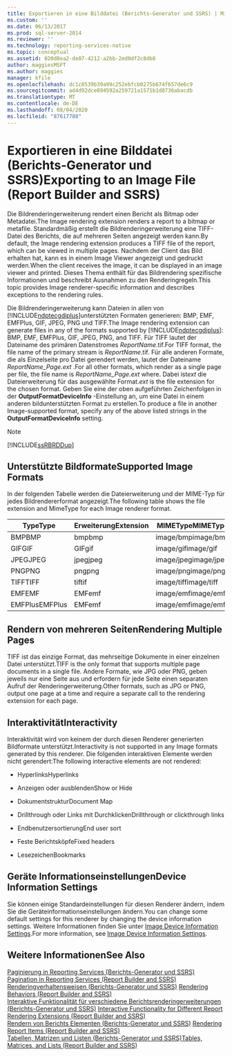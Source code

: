 ```yaml
---
title: Exportieren in eine Bilddatei (Berichts-Generator und SSRS) | Microsoft-Dokumentation
ms.custom: ''
ms.date: 06/13/2017
ms.prod: sql-server-2014
ms.reviewer: ''
ms.technology: reporting-services-native
ms.topic: conceptual
ms.assetid: 020d8ea2-de07-4212-a2bb-2ed0df2c8db8
author: maggiesMSFT
ms.author: maggies
manager: kfile
ms.openlocfilehash: dc1c8539b39a99c252ebfcb0275b674f657de6c9
ms.sourcegitcommit: ad4d92dce894592a259721a1571b1d8736abacdb
ms.translationtype: MT
ms.contentlocale: de-DE
ms.lasthandoff: 08/04/2020
ms.locfileid: "87617788"
---
```

# <a name="exporting-to-an-image-file-report-builder-and-ssrs"></a><span data-ttu-id="b71aa-102">Exportieren in eine Bilddatei (Berichts-Generator und SSRS)</span><span class="sxs-lookup"><span data-stu-id="b71aa-102">Exporting to an Image File (Report Builder and SSRS)</span></span>
  <span data-ttu-id="b71aa-103">Die Bildrenderingerweiterung rendert einen Bericht als Bitmap oder Metadatei.</span><span class="sxs-lookup"><span data-stu-id="b71aa-103">The Image rendering extension renders a report to a bitmap or metafile.</span></span> <span data-ttu-id="b71aa-104">Standardmäßig erstellt die Bildrenderingerweiterung eine TIFF-Datei des Berichts, die auf mehreren Seiten angezeigt werden kann.</span><span class="sxs-lookup"><span data-stu-id="b71aa-104">By default, the Image rendering extension produces a TIFF file of the report, which can be viewed in multiple pages.</span></span> <span data-ttu-id="b71aa-105">Nachdem der Client das Bild erhalten hat, kann es in einem Image Viewer angezeigt und gedruckt werden.</span><span class="sxs-lookup"><span data-stu-id="b71aa-105">When the client receives the image, it can be displayed in an image viewer and printed.</span></span> <span data-ttu-id="b71aa-106">Dieses Thema enthält für das Bildrendering spezifische Informationen und beschreibt Ausnahmen zu den Renderingregeln.</span><span class="sxs-lookup"><span data-stu-id="b71aa-106">This topic provides Image renderer-specific information and describes exceptions to the rendering rules.</span></span>  
  
 <span data-ttu-id="b71aa-107">Die Bildrenderingerweiterung kann Dateien in allen von [!INCLUDE[ndptecgdiplus](../../includes/ndptecgdiplus-md.md)]unterstützten Formaten generieren: BMP, EMF, EMFPlus, GIF, JPEG, PNG und TIFF.</span><span class="sxs-lookup"><span data-stu-id="b71aa-107">The Image rendering extension can generate files in any of the formats supported by [!INCLUDE[ndptecgdiplus](../../includes/ndptecgdiplus-md.md)]: BMP, EMF, EMFPlus, GIF, JPEG, PNG, and TIFF.</span></span> <span data-ttu-id="b71aa-108">Für TIFF lautet der Dateiname des primären Datenstromes *ReportName*.tif.</span><span class="sxs-lookup"><span data-stu-id="b71aa-108">For TIFF format, the file name of the primary stream is *ReportName*.tif.</span></span> <span data-ttu-id="b71aa-109">Für alle anderen Formate, die als Einzelseite pro Datei gerendert werden, lautet der Dateiname *ReportName_Page.ext* .</span><span class="sxs-lookup"><span data-stu-id="b71aa-109">For all other formats, which render as a single page per file, the file name is *ReportName_Page.ext* where.</span></span> <span data-ttu-id="b71aa-110">Dabei ist*ext* die Dateierweiterung für das ausgewählte Format.</span><span class="sxs-lookup"><span data-stu-id="b71aa-110">*ext* is the file extension for the chosen format.</span></span> <span data-ttu-id="b71aa-111">Geben Sie eine der oben aufgeführten Zeichenfolgen in der **OutputFormatDeviceInfo** -Einstellung an, um eine Datei in einem anderen bildunterstützten Format zu erstellen.</span><span class="sxs-lookup"><span data-stu-id="b71aa-111">To produce a file in another Image-supported format, specify any of the above listed strings in the **OutputFormatDeviceInfo** setting.</span></span>  
  
> [!NOTE]  
>  [!INCLUDE[ssRBRDDup](../../includes/ssrbrddup-md.md)]  
  
##  <a name="supported-image-formats"></a><a name="SupportedImageFormats"></a> <span data-ttu-id="b71aa-112">Unterstützte Bildformate</span><span class="sxs-lookup"><span data-stu-id="b71aa-112">Supported Image Formats</span></span>  
 <span data-ttu-id="b71aa-113">In der folgenden Tabelle werden die Dateierweiterung und der MIME-Typ für jedes Bildrendererformat angezeigt.</span><span class="sxs-lookup"><span data-stu-id="b71aa-113">The following table shows the file extension and MimeType for each Image renderer format.</span></span>  
  
|<span data-ttu-id="b71aa-114">**Type**</span><span class="sxs-lookup"><span data-stu-id="b71aa-114">**Type**</span></span>|<span data-ttu-id="b71aa-115">**Erweiterung**</span><span class="sxs-lookup"><span data-stu-id="b71aa-115">**Extension**</span></span>|<span data-ttu-id="b71aa-116">**MIMEType**</span><span class="sxs-lookup"><span data-stu-id="b71aa-116">**MIMEType**</span></span>|  
|--------------|-------------------|------------------|  
|<span data-ttu-id="b71aa-117">BMP</span><span class="sxs-lookup"><span data-stu-id="b71aa-117">BMP</span></span>|<span data-ttu-id="b71aa-118">bmp</span><span class="sxs-lookup"><span data-stu-id="b71aa-118">bmp</span></span>|<span data-ttu-id="b71aa-119">image/bmp</span><span class="sxs-lookup"><span data-stu-id="b71aa-119">image/bmp</span></span>|  
|<span data-ttu-id="b71aa-120">GIF</span><span class="sxs-lookup"><span data-stu-id="b71aa-120">GIF</span></span>|<span data-ttu-id="b71aa-121">GIF</span><span class="sxs-lookup"><span data-stu-id="b71aa-121">gif</span></span>|<span data-ttu-id="b71aa-122">image/gif</span><span class="sxs-lookup"><span data-stu-id="b71aa-122">image/gif</span></span>|  
|<span data-ttu-id="b71aa-123">JPEG</span><span class="sxs-lookup"><span data-stu-id="b71aa-123">JPEG</span></span>|<span data-ttu-id="b71aa-124">jpeg</span><span class="sxs-lookup"><span data-stu-id="b71aa-124">jpeg</span></span>|<span data-ttu-id="b71aa-125">image/jpeg</span><span class="sxs-lookup"><span data-stu-id="b71aa-125">image/jpeg</span></span>|  
|<span data-ttu-id="b71aa-126">PNG</span><span class="sxs-lookup"><span data-stu-id="b71aa-126">PNG</span></span>|<span data-ttu-id="b71aa-127">png</span><span class="sxs-lookup"><span data-stu-id="b71aa-127">png</span></span>|<span data-ttu-id="b71aa-128">image/png</span><span class="sxs-lookup"><span data-stu-id="b71aa-128">image/png</span></span>|  
|<span data-ttu-id="b71aa-129">TIFF</span><span class="sxs-lookup"><span data-stu-id="b71aa-129">TIFF</span></span>|<span data-ttu-id="b71aa-130">tif</span><span class="sxs-lookup"><span data-stu-id="b71aa-130">tif</span></span>|<span data-ttu-id="b71aa-131">image/tiff</span><span class="sxs-lookup"><span data-stu-id="b71aa-131">image/tiff</span></span>|  
|<span data-ttu-id="b71aa-132">EMF</span><span class="sxs-lookup"><span data-stu-id="b71aa-132">EMF</span></span>|<span data-ttu-id="b71aa-133">EMF</span><span class="sxs-lookup"><span data-stu-id="b71aa-133">emf</span></span>|<span data-ttu-id="b71aa-134">image/emf</span><span class="sxs-lookup"><span data-stu-id="b71aa-134">image/emf</span></span>|  
|<span data-ttu-id="b71aa-135">EMFPlus</span><span class="sxs-lookup"><span data-stu-id="b71aa-135">EMFPlus</span></span>|<span data-ttu-id="b71aa-136">EMF</span><span class="sxs-lookup"><span data-stu-id="b71aa-136">emf</span></span>|<span data-ttu-id="b71aa-137">image/emf</span><span class="sxs-lookup"><span data-stu-id="b71aa-137">image/emf</span></span>|  
  
  
##  <a name="rendering-multiple-pages"></a><a name="RenderingMultiplePages"></a> <span data-ttu-id="b71aa-138">Rendern von mehreren Seiten</span><span class="sxs-lookup"><span data-stu-id="b71aa-138">Rendering Multiple Pages</span></span>  
 <span data-ttu-id="b71aa-139">TIFF ist das einzige Format, das mehrseitige Dokumente in einer einzelnen Datei unterstützt.</span><span class="sxs-lookup"><span data-stu-id="b71aa-139">TIFF is the only format that supports multiple page documents in a single file.</span></span> <span data-ttu-id="b71aa-140">Andere Formate, wie JPG oder PNG, geben jeweils nur eine Seite aus und erfordern für jede Seite einen separaten Aufruf der Renderingerweiterung.</span><span class="sxs-lookup"><span data-stu-id="b71aa-140">Other formats, such as JPG or PNG, output one page at a time and require a separate call to the rendering extension for each page.</span></span>  
  
  
##  <a name="interactivity"></a><a name="Interactivity"></a><span data-ttu-id="b71aa-141">Interaktivität</span><span class="sxs-lookup"><span data-stu-id="b71aa-141">Interactivity</span></span>  
 <span data-ttu-id="b71aa-142">Interaktivität wird von keinem der durch diesen Renderer generierten Bildformate unterstützt.</span><span class="sxs-lookup"><span data-stu-id="b71aa-142">Interactivity is not supported in any Image formats generated by this renderer.</span></span> <span data-ttu-id="b71aa-143">Die folgenden interaktiven Elemente werden nicht gerendert:</span><span class="sxs-lookup"><span data-stu-id="b71aa-143">The following interactive elements are not rendered:</span></span>  
  
-   <span data-ttu-id="b71aa-144">Hyperlinks</span><span class="sxs-lookup"><span data-stu-id="b71aa-144">Hyperlinks</span></span>  
  
-   <span data-ttu-id="b71aa-145">Anzeigen oder ausblenden</span><span class="sxs-lookup"><span data-stu-id="b71aa-145">Show or Hide</span></span>  
  
-   <span data-ttu-id="b71aa-146">Dokumentstruktur</span><span class="sxs-lookup"><span data-stu-id="b71aa-146">Document Map</span></span>  
  
-   <span data-ttu-id="b71aa-147">Drillthrough oder Links mit Durchklicken</span><span class="sxs-lookup"><span data-stu-id="b71aa-147">Drillthrough or clickthrough links</span></span>  
  
-   <span data-ttu-id="b71aa-148">Endbenutzersortierung</span><span class="sxs-lookup"><span data-stu-id="b71aa-148">End user sort</span></span>  
  
-   <span data-ttu-id="b71aa-149">Feste Berichtsköpfe</span><span class="sxs-lookup"><span data-stu-id="b71aa-149">Fixed headers</span></span>  
  
-   <span data-ttu-id="b71aa-150">Lesezeichen</span><span class="sxs-lookup"><span data-stu-id="b71aa-150">Bookmarks</span></span>  
  
  
##  <a name="device-information-settings"></a><a name="DeviceInfo"></a><span data-ttu-id="b71aa-151">Geräte Informationseinstellungen</span><span class="sxs-lookup"><span data-stu-id="b71aa-151">Device Information Settings</span></span>  
 <span data-ttu-id="b71aa-152">Sie können einige Standardeinstellungen für diesen Renderer ändern, indem Sie die Geräteinformationseinstellungen ändern.</span><span class="sxs-lookup"><span data-stu-id="b71aa-152">You can change some default settings for this renderer by changing the device information settings.</span></span> <span data-ttu-id="b71aa-153">Weitere Informationen finden Sie unter [Image Device Information Settings](../image-device-information-settings.md).</span><span class="sxs-lookup"><span data-stu-id="b71aa-153">For more information, see [Image Device Information Settings](../image-device-information-settings.md).</span></span>  
  
  
## <a name="see-also"></a><span data-ttu-id="b71aa-154">Weitere Informationen</span><span class="sxs-lookup"><span data-stu-id="b71aa-154">See Also</span></span>  
 <span data-ttu-id="b71aa-155">[Paginierung in Reporting Services &#40;Berichts-Generator und SSRS&#41;](../report-design/pagination-in-reporting-services-report-builder-and-ssrs.md) </span><span class="sxs-lookup"><span data-stu-id="b71aa-155">[Pagination in Reporting Services &#40;Report Builder  and SSRS&#41;](../report-design/pagination-in-reporting-services-report-builder-and-ssrs.md) </span></span>  
 <span data-ttu-id="b71aa-156">[Renderingverhaltensweisen &#40;Berichts-Generator und SSRS&#41;](../report-design/rendering-behaviors-report-builder-and-ssrs.md) </span><span class="sxs-lookup"><span data-stu-id="b71aa-156">[Rendering Behaviors &#40;Report Builder  and SSRS&#41;](../report-design/rendering-behaviors-report-builder-and-ssrs.md) </span></span>  
 <span data-ttu-id="b71aa-157">[Interaktive Funktionalität für verschiedene Berichtsrenderingerweiterungen &#40;Berichts-Generator und SSRS&#41;](interactive-functionality-different-report-rendering-extensions.md) </span><span class="sxs-lookup"><span data-stu-id="b71aa-157">[Interactive Functionality for Different Report Rendering Extensions &#40;Report Builder and SSRS&#41;](interactive-functionality-different-report-rendering-extensions.md) </span></span>  
 <span data-ttu-id="b71aa-158">[Rendern von Berichts Elementen &#40;Berichts-Generator und SSRS&#41;](../report-design/rendering-report-items-report-builder-and-ssrs.md) </span><span class="sxs-lookup"><span data-stu-id="b71aa-158">[Rendering Report Items &#40;Report Builder and SSRS&#41;](../report-design/rendering-report-items-report-builder-and-ssrs.md) </span></span>  
 [<span data-ttu-id="b71aa-159">Tabellen, Matrizen und Listen &#40;Berichts-Generator und SSRS&#41;</span><span class="sxs-lookup"><span data-stu-id="b71aa-159">Tables, Matrices, and Lists &#40;Report Builder and SSRS&#41;</span></span>](../report-design/create-invoices-and-forms-with-lists-report-builder-and-ssrs.md)  
  
  
